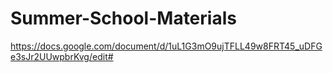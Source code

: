 # Summer-School-Materials

https://docs.google.com/document/d/1uL1G3mO9ujTFLL49w8FRT45_uDFGe3sJr2UUwpbrKvg/edit#
